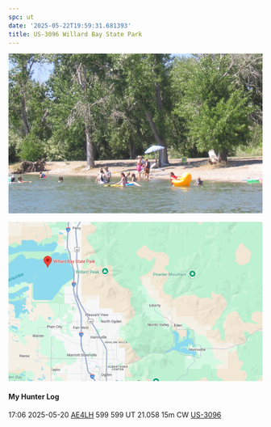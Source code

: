 ```yaml
---
spc: ut
date: '2025-05-22T19:59:31.681393'
title: US-3096 Willard Bay State Park
---
```


![pasted_image.png](/static/pasted_image_0164.png)

![pasted_image001.png](/static/pasted_image001_0142.png)

#### My Hunter Log
17:06    2025-05-20    [AE4LH](https://qrz.com/db/AE4LH)    599    599    UT    21.058    15m    CW    [US-3096](https://pota.app/#/park/US-3096)